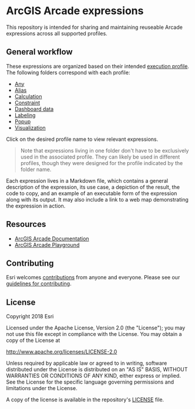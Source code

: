 # ArcGIS Arcade expressions

This repository is intended for sharing and maintaining reuseable Arcade expressions across all supported profiles.

## General workflow

These expressions are organized based on their intended [execution profile](https://developers.arcgis.com/arcade/guide/profiles/). The following folders correspond with each profile:

* [Any](https://github.com/Esri/arcade-expressions/tree/master/any)
* [Alias](https://github.com/Esri/arcade-expressions/tree/master/alias)
* [Calculation](https://github.com/Esri/arcade-expressions/tree/master/attribute_rule_calculation)
* [Constraint](https://github.com/Esri/arcade-expressions/tree/master/constraint)
* [Dashboard data](https://github.com/Esri/arcade-expressions/tree/master/dashboard_data)
* [Labeling](https://github.com/Esri/arcade-expressions/tree/master/labeling)
* [Popup](https://github.com/Esri/arcade-expressions/tree/master/popup)
* [Visualization](https://github.com/Esri/arcade-expressions/tree/master/visualization)

Click on the desired profile name to view relevant expressions.

> Note that expressions living in one folder don't have to be exclusively used in the associated profile. They can likely be used in different profiles, though they were designed for the profile indicated by the folder name.

Each expression lives in a Markdown file, which contains a general description of the expression, its use case, a depiction of the result, the code to copy, and an example of an executable form of the expression along with its output. It may also include a link to a web map demonstrating the expression in action.

## Resources

* [ArcGIS Arcade Documentation](https://developers.arcgis.com/arcade/guide/)
* [ArcGIS Arcade Playground](https://developers.arcgis.com/arcade/playground/)

## Contributing

Esri welcomes [contributions](https://github.com/esri/contributing) from anyone and everyone. Please see our [guidelines for contributing](https://github.com/esri/contributing).

## License

Copyright 2018 Esri

Licensed under the Apache License, Version 2.0 (the "License");
you may not use this file except in compliance with the License.
You may obtain a copy of the License at

   http://www.apache.org/licenses/LICENSE-2.0

Unless required by applicable law or agreed to in writing, software
distributed under the License is distributed on an "AS IS" BASIS,
WITHOUT WARRANTIES OR CONDITIONS OF ANY KIND, either express or implied.
See the License for the specific language governing permissions and
limitations under the License.

A copy of the license is available in the repository's [LICENSE](LICENSE) file.
